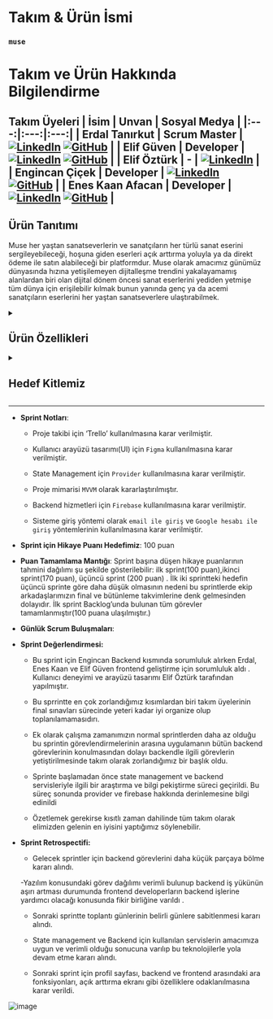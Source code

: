   # **Takım & Ürün İsmi**
### **`muse`**
# Takım ve Ürün Hakkında Bilgilendirme
## Takım Üyeleri | İsim | Unvan | Sosyal Medya | |:---:|:---:|:---:| | **Erdal Tanırkut** | Scrum Master | [![LinkedIn](linkedinsimgesilinki)](https://www.linkedin.com/in/erdal-tanırkut/) [![GitHub](githubsimgesilinki)](https://github.com/Erdal-Tanirkut) | | **Elif Güven** | Developer | [![LinkedIn](linkedinsimgesilinki)](https://www.linkedin.com/in/elifguvenn/) [![GitHub](githubsimgesilinki)](https://github.com/elifguv) | | **Elif Öztürk** | - | [![LinkedIn](linkedinsimgesilinki)](https://www.linkedin.com/in/elifozturkk018/) | | **Engincan Çiçek** | Developer | [![LinkedIn](linkedinsimgesilinki)](https://www.linkedin.com/in/engincancicek/) [![GitHub](githubsimgesilinki)](https://github.com/EngincanCicek) | | **Enes Kaan Afacan** | Developer | [![LinkedIn](linkedinsimgesilinki)](https://www.linkedin.com/in/enes-kaan-afacan-a60b32259/) [![GitHub](githubsimgesilinki)](https://github.com/eneskaanafacan) |

## Ürün Tanıtımı
Muse her yaştan sanatseverlerin ve sanatçıların her türlü sanat eserini sergileyebileceği,  hoşuna giden eserleri açık arttırma yoluyla ya da direkt ödeme ile satın alabileceği bir platformdur. Muse olarak amacımız günümüz dünyasında hızına yetişilemeyen dijitalleşme trendini yakalayamamış alanlardan biri olan dijital dönem öncesi sanat eserlerini yediden yetmişe tüm dünya için erişilebilir kılmak bunun yanında genç ya da acemi sanatçıların eserlerini her yaştan sanatseverlere ulaştırabilmek. 

<details>
    <summary><h2>Ürün Özellikleri</h2></summary>

  <h3>Sanat Eseri Paylaşım Platformu:</h3>
    <p>muse ile eserlerinizi dünyanın dört bir yanındaki sanat tutkunlarına ulaştırabilirsiniz, ilgilendiğiniz eserleri beğenip profilinize kaydedebilirsiniz.</p>

  <h2>Sanat Eseri Satışı:</h2>
    <p>muse kullanıcılarına destek vermek istedikleri sanatçılara mesafe fark etmeksizin destek verme imkanı sunar. Siz evinizi eşsiz eserlerle süslerken favori sanatçılarınıza destekte bulunmuş olursunuz.</p>

  <h2>Gerçek Zamanlı Açık Arttırma Etkinlikleri:</h2>
    <p>Tek tık ile açık arttırma ! muse kültür sanat dünyasının önemli değerlerinden olan açık arttırma geleneğini teknolojinin imkanlarıyla harmanlar.Evinizin konforunda açık arttırma heyecanını doyasıya yaşayabilirsiniz. </p>

  <h2>Hızlı ve Güvenli Ödeme Sistemi:</h2>
    <p>muse aracılığıyla yaptığınız satın almalar hızlı ve güvenli bir şekilde sonuçlanır.</p>
  <h2>Ödüllendirme ve Rozet sistemi:</h2>
    <p>Muse ile yaptığınız paylaşımlar ya da satın alımlar sonucu. Sanatseverliğinizi gösterebileceğiniz ödüller ve rozetlerle profilinizi süsleyebilirsiniz.</p>

  </details>

  <details>
    <summary><h2>Hedef Kitlemiz</h2></summary>
    <p>•  Bağımsız Sanatçılar: Eserlerini sergileyerek geniş bir izleyici kitlesine ulaşmak isteyen bağımsız sanatçılar.
•  Yeni Başlayanlar: Sanat kariyerine yeni adım atan ve eserlerini tanıtarak isimlerini duyurmak isteyen sanatçılar.
•  Profesyonel Sanatçılar: Kariyerlerinde ilerlemiş ve eserlerini daha fazla kişiye ulaştırmak isteyen sanatçılar.
•  Sanat Koleksiyoncuları: Yeni ve benzersiz sanat eserlerini keşfetmek ve koleksiyonlarını genişletmek isteyen koleksiyoncular.
•  Sanat Meraklıları: Farklı sanat dallarından ve tarzlardan eserleri incelemek isteyen bireyler.
•  Öğrenciler ve Akademisyenler: Sanat eğitimi alan öğrenciler ve sanat tarihçileri için geniş bir sanat arşivi sunar.
•  Sanat Galerileri: Dijital platformda sergilerini duyurarak daha geniş bir izleyici kitlesine ulaşmak isteyen galeriler.
•  Sanat Kurumları: Müzeler, sanat okulları ve kültürel kuruluşlar, etkinliklerini tanıtmak ve sanatçılarla işbirliği yapmak için uygulamamızı kullanabilirler.
•  Genç ve Teknolojiye Yatkın Bireyler: Mobil cihazlarından sanat eserlerini keşfetmek ve sanata olan ilgilerini artırmak isteyen gençler.
•  Genel Kullanıcılar: Sanata ilgi duyan ve sanat dünyasında keyifli bir yolculuğa çıkmak isteyen herkes.
</p>
  </details>

  ---

 


  - **Sprint Notları**:
    - Proje takibi için ‘Trello’ kullanılmasına karar verilmiştir.

    - Kullanıcı arayüzü tasarımı(UI) için `Figma` kullanılmasına karar verilmiştir.

    - State Management için `Provider` kullanılmasına karar verilmiştir.

    - Proje mimarisi `MVVM` olarak kararlaştırılmıştır.

    - Backend hizmetleri için `Firebase` kullanılmasına karar verilmiştir.

    - Sisteme giriş yöntemi olarak `email ile giriş` ve `Google hesabı ile giriş` yöntemlerinin kullanılmasına karar verilmiştir.
  - **Sprint için Hikaye Puanı Hedefimiz**: 100 puan
  - **Puan Tamamlama Mantığı**: Sprint başına düşen hikaye puanlarının tahmini dağılımı şu şekilde gösterilebilir: ilk sprint(100 puan),ikinci sprint(170 puan), üçüncü sprint (200 puan) . İlk iki sprintteki hedefin üçüncü sprinte göre daha düşük olmasının nedeni bu sprintlerde ekip arkadaşlarımızın final ve bütünleme takvimlerine denk gelmesinden dolayıdır. İlk sprint Backlog’unda bulunan tüm görevler tamamlanmıştır(100 puana ulaşılmıştır.)
  - **Günlük Scrum Buluşmaları**: 
- **Sprint Değerlendirmesi:**
    - Bu sprint için Engincan Backend kısmında sorumluluk alırken Erdal, Enes Kaan ve Elif Güven frontend geliştirme için sorumluluk aldı . Kullanıcı deneyimi ve arayüzü tasarımı Elif Öztürk tarafından yapılmıştır.

    - Bu sprrintte en çok zorlandığımız kısımlardan biri takım üyelerinin final sınavları sürecinde yeteri kadar iyi organize olup toplanılamamasıdırı.

    - Ek olarak çalışma zamanımızın normal sprintlerden daha az olduğu bu sprintin görevlendirmelerinin arasına uygulamanın bütün backend görevlerinin konulmasından dolayı backendle ilgili görevlerin yetiştirilmesinde takım olarak zorlandığımız bir başlık oldu. 

    - Sprinte başlamadan önce state management ve backend servisleriyle ilgili bir araştırma ve bilgi pekiştirme süreci geçirildi. Bu süreç sonunda provider ve firebase hakkında derinlemesine bilgi edinildi

    - Özetlemek gerekirse kısıtlı zaman dahilinde tüm takım olarak elimizden gelenin en iyisini yaptığımız söylenebilir.
- **Sprint Retrospectifi:**
    - Gelecek sprintler için backend görevlerini daha küçük parçaya bölme kararı alındı.

    -Yazılım konusundaki görev dağılımı verimli bulunup backend iş yükünün aşırı artması durumunda frontend developerların backend işlerine yardımcı olacağı konusunda fikir birliğine varıldı .

    - Sonraki sprintte toplantı günlerinin belirli günlere sabitlenmesi kararı alındı.

    - State management ve Backend için kullanılan servislerin amacımıza uygun ve verimli olduğu sonucuna varılıp bu teknolojilerle yola devam etme kararı alındı.

    - Sonraki sprint için profil sayfası, backend ve frontend arasındaki ara fonksiyonları, açık arttırma ekranı gibi özelliklere odaklanılmasına karar verildi.


![image](https://github.com/Erdal-Tanirkut/OUABootcampFlutter11/assets/159000693/7a9df066-c7ca-4ef0-8a3c-99b82378fde6)
